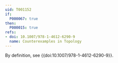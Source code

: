```yaml
---
uid: T001152
if:
  P000067: true
then:
  P000015: true
refs:
- doi: 10.1007/978-1-4612-6290-9
  name: Counterexamples in Topology
---
```


By definition, see {{doi:10.1007/978-1-4612-6290-9}}.
